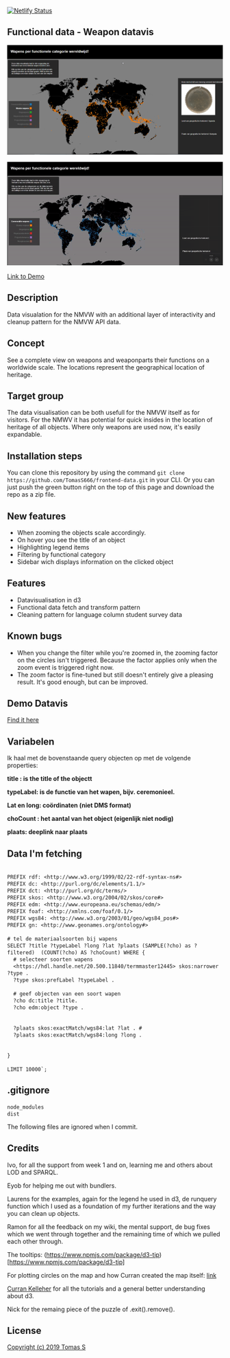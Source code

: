 [![Netlify Status](https://api.netlify.com/api/v1/badges/bd37cbc5-a119-40a1-93e9-badcdb818313/deploy-status)](https://app.netlify.com/sites/frontend-data-tomas/deploys)
## Functional data - Weapon datavis

![alt text](https://github.com/TomasS666/frontend-data/blob/master/wiki/images/concept-header.png "heaeder image")

![alt text](https://github.com/TomasS666/frontend-data/blob/master/wiki/images/update-transition-legend-active.gif "úpdate")


[Link to Demo](https://frontend-data-tomas.netlify.com/)

## Description
Data visualation for the NMVW with an additional layer of interactivity and cleanup pattern for the NMVW API data.

## Concept
See a complete view on weapons and weaponparts their functions on a worldwide scale. The locations represent the geographical location of heritage.

## Target group
The data visualisation can be both usefull for the NMVW itself as for visitors. For the NMWV it has potential for quick insides in the location of heritage of all objects. Where only weapons are used now, it's easily expandable.

## Installation steps
You can clone this repository by using the command ``` git clone https://github.com/TomasS666/frontend-data.git ``` in your CLI.
Or you can just push the green button right on the top of this page and download the repo as a zip file.

## New features
- When zooming the objects scale accordingly.
- On hover you see the title of an object
- Highlighting legend items
- Filtering by functional category
- Sidebar wich displays information on the clicked object

## Features
- Datavisualisation in d3
- Functional data fetch and transform pattern
- Cleaning pattern for language column student survey data

## Known bugs
- When you change the filter while you're zoomed in, the zooming factor on the circles isn't triggered. Because the factor applies only when the zoom event is triggered right now.
- The zoom factor is fine-tuned but still doesn't entirely give a pleasing result. It's good enough, but can be improved.

## Demo Datavis
[Find it here](https://frontend-data-tomas.netlify.com/)

## Variabelen
Ik haal met de bovenstaande query objecten op met de volgende properties:

**title : is the title of the objectt**

**typeLabel: is de functie van het wapen, bijv. ceremonieel.**

**Lat en long: coördinaten (niet DMS format)**

**choCount : het aantal van het object (eigenlijk niet nodig)**

**plaats: deeplink naar plaats**

## Data I'm fetching
```sparql

PREFIX rdf: <http://www.w3.org/1999/02/22-rdf-syntax-ns#>
PREFIX dc: <http://purl.org/dc/elements/1.1/>
PREFIX dct: <http://purl.org/dc/terms/>
PREFIX skos: <http://www.w3.org/2004/02/skos/core#>
PREFIX edm: <http://www.europeana.eu/schemas/edm/>
PREFIX foaf: <http://xmlns.com/foaf/0.1/>
PREFIX wgs84: <http://www.w3.org/2003/01/geo/wgs84_pos#>
PREFIX gn: <http://www.geonames.org/ontology#>

# tel de materiaalsoorten bij wapens
SELECT ?title ?typeLabel ?long ?lat ?plaats (SAMPLE(?cho) as ?filtered)  (COUNT(?cho) AS ?choCount) WHERE {
  # selecteer soorten wapens
  <https://hdl.handle.net/20.500.11840/termmaster12445> skos:narrower ?type .
  ?type skos:prefLabel ?typeLabel .

  # geef objecten van een soort wapen
  ?cho dc:title ?title.
  ?cho edm:object ?type .
	
  
  ?plaats skos:exactMatch/wgs84:lat ?lat . #
  ?plaats skos:exactMatch/wgs84:long ?long .


}

LIMIT 10000`;
```

## .gitignore
```
node_modules
dist

```
The following files are ignored when I commit.

## Credits
Ivo, for all the support from week 1 and on, learning me and others about LOD and SPARQL.

Eyob for helping me out with bundlers.

Laurens for the examples, again for the legend he used in d3, de runquery function which I used as a foundation of my further iterations and the way you can clean up objects.

Ramon for all the feedback on my wiki, the mental support, de bug fixes which we went through together and the remaining time of which we pulled each other through.

The tooltips: (https://www.npmjs.com/package/d3-tip)[https://www.npmjs.com/package/d3-tip]

For plotting circles on the map and how Curran created the map itself: [link](http://bl.ocks.org/lokesh005/7640d9b562bf59b561d6)

[Curran Kelleher](https://www.youtube.com/channel/UCSwd_9jyX4YtDYm9p9MxQqw) for all the tutorials and a general better understanding about d3.


Nick for the remaing piece of the puzzle of .exit().remove().

## License
[Copyright (c) 2019 Tomas S](https://github.com/TomasS666/frontend-data/blob/master/LICENSE)

